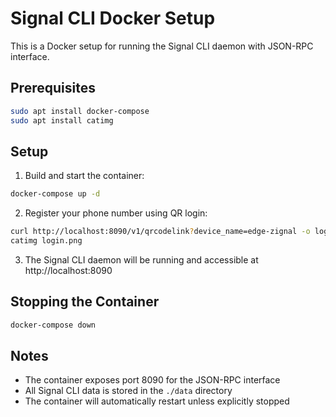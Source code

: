 # Signal CLI Docker Setup

This is a Docker setup for running the Signal CLI daemon with JSON-RPC interface.

## Prerequisites

```sh
sudo apt install docker-compose
sudo apt install catimg
```

## Setup

1. Build and start the container:
```sh
docker-compose up -d
```

2. Register your phone number using QR login:
```sh
curl http://localhost:8090/v1/qrcodelink?device_name=edge-zignal -o login.png
catimg login.png
```

3. The Signal CLI daemon will be running and accessible at http://localhost:8090

## Stopping the Container

```sh
docker-compose down
```

## Notes

- The container exposes port 8090 for the JSON-RPC interface
- All Signal CLI data is stored in the `./data` directory
- The container will automatically restart unless explicitly stopped 